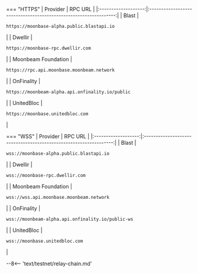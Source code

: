 === "HTTPS"
    |      Provider       |                             RPC URL                              |
    |:-------------------:|:----------------------------------------------------------------:|
    |        Blast        |    <pre>```https://moonbase-alpha.public.blastapi.io```</pre>    |
    |       Dwellir       |        <pre>```https://moonbase-rpc.dwellir.com```</pre>         |
    | Moonbeam Foundation |    <pre>```https://rpc.api.moonbase.moonbeam.network```</pre>    |
    |     OnFinality      | <pre>```https://moonbeam-alpha.api.onfinality.io/public```</pre> |
    |     UnitedBloc      |         <pre>```https://moonbase.unitedbloc.com```</pre>         |

=== "WSS"
    |      Provider       |                              RPC URL                              |
    |:-------------------:|:-----------------------------------------------------------------:|
    |        Blast        |     <pre>```wss://moonbase-alpha.public.blastapi.io```</pre>      |
    |       Dwellir       |          <pre>```wss://moonbase-rpc.dwellir.com```</pre>          |
    | Moonbeam Foundation |     <pre>```wss://wss.api.moonbase.moonbeam.network```</pre>      |
    |     OnFinality      | <pre>```wss://moonbeam-alpha.api.onfinality.io/public-ws```</pre> |
    |     UnitedBloc      |          <pre>```wss://moonbase.unitedbloc.com```</pre>           |

--8<-- 'text/testnet/relay-chain.md'
